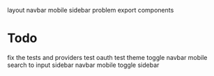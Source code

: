 layout
navbar mobile sidebar problem
export components

# Todo

fix the tests and providers
test oauth
test theme toggle
navbar mobile search to input
sidebar
navbar mobile toggle sidebar
